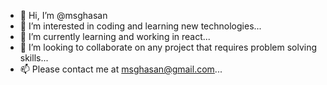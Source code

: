 - 👋 Hi, I’m @msghasan
- 👀 I’m interested in coding and learning new technologies...
- 🌱 I’m currently learning and working in react...
- 💞️ I’m looking to collaborate on any project that requires problem solving skills...
- 📫 Please contact me at msghasan@gmail.com...

<!---
msghasan/msghasan is a ✨ special ✨ repository because its `README.md` (this file) appears on your GitHub profile.
You can click the Preview link to take a look at your changes.
--->
